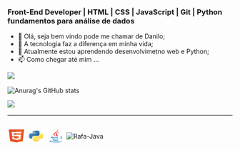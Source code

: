 ### Front-End Developer | HTML | CSS | JavaScript | Git | Python fundamentos para análise de dados

- 👋 Olá, seja bem vindo pode me chamar de Danilo;
- 👀 A tecnologia faz a diferença em minha vida;
- 🌱 Atualmente estou aprendendo desenvolvimetno web e Python;
- 📫 Como chegar até mim ...

<div> 
  <a href="https://www.linkedin.com/in/danilo-barross" target="_blank"><img src="https://img.shields.io/badge/-LinkedIn-%230077B5?style=for-the-badge&logo=linkedin&logoColor=white" target="_blank"></a>
</div>

![Anurag's GitHub stats](https://github-readme-stats.vercel.app/api?username=danilobs2&show_icons=true&theme=highcontrast&include_all_commits=true&count_private=true)
  
<img height="162em" src="https://github-readme-stats.vercel.app/api/top-langs/?username=danilobs2&layout=compact&langs_count=7&theme=highcontrast"/>

  
<hr>
  
 <div style="display: inline_block"><br>
  <img align="center" alt="Danilo-HTML" height="30" width="40" src="https://raw.githubusercontent.com/devicons/devicon/master/icons/html5/html5-original.svg">
  <img align="center" alt="Danilo-Python" height="30" width="40" src="https://raw.githubusercontent.com/devicons/devicon/master/icons/python/python-original.svg">
  <img align="center" alt="Rafa-Java" height="30" width="40" src="https://raw.githubusercontent.com/devicons/devicon/master/icons/java/java-original.svg">
  <img align="center" alt="Rafa-Java" height="30" width="40" src="https://cdn.icon-icons.com/icons2/2415/PNG/512/c_original_logo_icon_146611.png">
</div>




